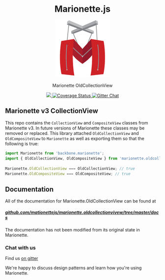 <h1 align="center">Marionette.js</h1>
<p align="center">
  <img title="backbone marionette" src='https://github.com/marionettejs/backbone.marionette/raw/master/marionette-logo.png' />
</p>
<p align="center">Marionette OldCollectionView</p>
<p align="center">
  <a title='Build Status' href="https://travis-ci.org/marionettejs/marionette.oldcollectionview">
  <img src='https://secure.travis-ci.org/marionettejs/marionette.oldcollectionview.svg?branch=master' />
  </a>
  <a href='https://coveralls.io/r/marionettejs/marionette.oldcollectionview'>
  <img src='https://img.shields.io/coveralls/marionettejs/marionette.oldcollectionview.svg' alt='Coverage Status' />
  </a>
  <a href='https://gitter.im/marionettejs/backbone.marionette?utm_source=badge&utm_medium=badge&utm_campaign=pr-badge&utm_content=body_badge'>
    <img src='https://badges.gitter.im/Join%20Chat.svg' alt='Gitter Chat' />
  </a>
</p>

## Marionette v3 CollectionView

This repo contains the `CollectionView` and `CompositeView` classes from Marionette v3.
In future versions of Marionette these classes may be removed or replaced.
This library attached `OldCollectionView` and `OldCompositeView` to `Marionette`
as well as exporting them so that the following is true:
```js
import Marionette from 'backbone.marionette';
import { OldCollectionView, OldCompositeView } from 'marionette.oldcollectionview';

Marionette.OldCollectionView === OldCollectionView; // true
Marionette.OldCompositeView === OldCompositeView; // true
```

## Documentation

All of the documentation for Marionette.OldCollectionView can be found at

##### [github.com/mationettejs/marionette.oldcollectionvivew/tree/master/docs](https://github.com/mationettejs/marionette.oldcollectionvivew/tree/master/docs)

The documentation has not been modified from its original state in Marionette.

### Chat with us

Find us [on gitter](https://gitter.im/marionettejs/backbone.marionette)

We're happy to discuss design patterns and learn how you're using Marionette.


